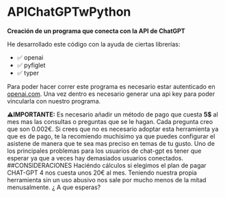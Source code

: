 # APIChatGPTwPython
**Creación de un programa que conecta con la API de ChatGPT**

He desarrollado este código con la ayuda de ciertas librerías:
* ✅ openai
* ✅ pyfiglet
* ✅ typer

Para poder hacer correr este programa es necesario estar autenticado en [openai.com](https://openai.com/). Una vez dentro es necesario generar una api key para poder vincularla con nuestro programa.

⚠️**IMPORTANTE:** Es necesario añadir un método de pago que cuesta **5$** al mes mas las consultas o preguntas que se le hagan. Cada pregunta creo que son 0.002€.
Si crees que no es necesario adoptar esta herramienta ya que es de pago, te la recomiendo muchísimo ya que puedes configurar el asistene de manera que te sea mas preciso en temas de tu gusto. Uno de los principales problemas para los usuarios de chat-gpt es tener que esperar ya que a veces hay demasiados usuarios conectados.
##CONSIDERACIONES
Haciéndo cálculos si elegimos el plan de pagar CHAT-GPT 4 nos cuesta unos 20€ al mes. 
Teniendo nuestra propia herramienta sin un uso abusivo nos sale por mucho menos de la mitad menusalmente.
¿ A que esperas?
